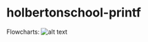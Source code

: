 # holbertonschool-printf

Flowcharts:
![alt text](https://github.com/Ezio-33/holbertonschool-printf/blob/Dev/test/Projet_ptintf.png?raw=true "Projet printf")
